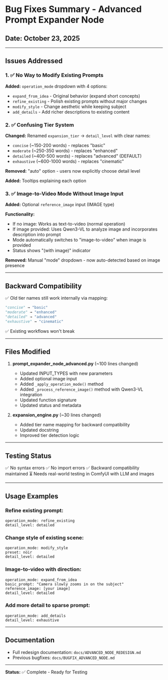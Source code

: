 # Bug Fixes Summary - Advanced Prompt Expander Node

## Date: October 23, 2025

---

## Issues Addressed

### 1. ✅ No Way to Modify Existing Prompts

**Added:** `operation_mode` dropdown with 4 options:
- `expand_from_idea` - Original behavior (expand short concepts)
- `refine_existing` - Polish existing prompts without major changes
- `modify_style` - Change aesthetic while keeping subject
- `add_details` - Add richer descriptions to existing content

### 2. ✅ Confusing Tier System

**Changed:** Renamed `expansion_tier` → `detail_level` with clear names:
- `concise` (~150-200 words) - replaces "basic"
- `moderate` (~250-350 words) - replaces "enhanced"  
- `detailed` (~400-500 words) - replaces "advanced" (DEFAULT)
- `exhaustive` (~600-1000 words) - replaces "cinematic"

**Removed:** "auto" option - users now explicitly choose detail level

**Added:** Tooltips explaining each option

### 3. ✅ Image-to-Video Mode Without Image Input

**Added:** Optional `reference_image` input (IMAGE type)

**Functionality:**
- If no image: Works as text-to-video (normal operation)
- If image provided: Uses Qwen3-VL to analyze image and incorporates description into prompt
- Mode automatically switches to "image-to-video" when image is provided
- Status shows "(with image)" indicator

**Removed:** Manual "mode" dropdown - now auto-detected based on image presence

---

## Backward Compatibility

✅ Old tier names still work internally via mapping:
```python
"concise" → "basic"
"moderate" → "enhanced"
"detailed" → "advanced"
"exhaustive" → "cinematic"
```

✅ Existing workflows won't break

---

## Files Modified

1. **prompt_expander_node_advanced.py** (~100 lines changed)
   - Updated INPUT_TYPES with new parameters
   - Added optional image input
   - Added `_apply_operation_mode()` method
   - Added `_process_reference_image()` method with Qwen3-VL integration
   - Updated function signature
   - Updated status and metadata

2. **expansion_engine.py** (~30 lines changed)
   - Added tier name mapping for backward compatibility
   - Updated docstring
   - Improved tier detection logic

---

## Testing Status

✅ No syntax errors
✅ No import errors
✅ Backward compatibility maintained
⏳ Needs real-world testing in ComfyUI with LLM and images

---

## Usage Examples

### Refine existing prompt:
```
operation_mode: refine_existing
detail_level: detailed
```

### Change style of existing scene:
```
operation_mode: modify_style
preset: noir
detail_level: detailed
```

### Image-to-video with direction:
```
operation_mode: expand_from_idea
basic_prompt: "Camera slowly zooms in on the subject"
reference_image: [your image]
detail_level: detailed
```

### Add more detail to sparse prompt:
```
operation_mode: add_details
detail_level: exhaustive
```

---

## Documentation

- Full redesign documentation: `docs/ADVANCED_NODE_REDESIGN.md`
- Previous bugfixes: `docs/BUGFIX_ADVANCED_NODE.md`

---

**Status:** ✅ Complete - Ready for Testing
